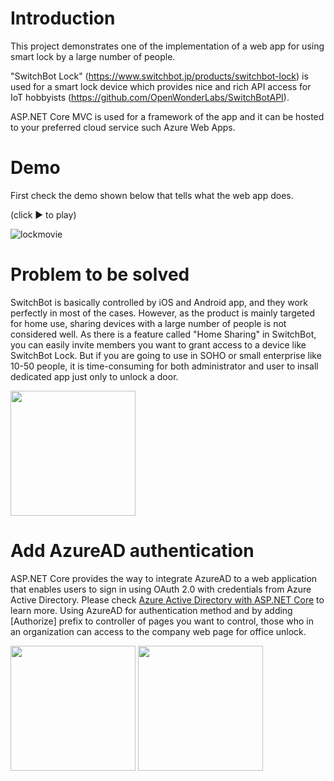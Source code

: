 # Introduction
This project demonstrates one of the implementation of a web app for using smart lock by a large number of people. 

"SwitchBot Lock" (https://www.switchbot.jp/products/switchbot-lock) is used for a smart lock device which provides nice and rich API access for IoT hobbyists (https://github.com/OpenWonderLabs/SwitchBotAPI).

ASP.NET Core MVC is used for a framework of the app and it can be hosted to your preferred cloud service such Azure Web Apps.

# Demo
First check the demo shown below that tells what the web app does.

(click ▶ to play)

![lockmovie](https://user-images.githubusercontent.com/24380329/235057520-2f8c1414-9777-4851-8228-19f7ef1f4cae.gif)

# Problem to be solved
SwitchBot is basically controlled by iOS and Android app, and they work perfectly in most of the cases. However, as the product is mainly targeted for home use, sharing devices with a large number of people is not considered well. As there is a feature called "Home Sharing" in SwitchBot, you can easily invite members you want to grant access to a device like SwitchBot Lock. But if you are going to use in SOHO or small enterprise like 10-50 people, it is time-consuming for both administrator and user to insall dedicated app just only to unlock a door.

<kbd><img src="https://user-images.githubusercontent.com/24380329/235060967-609ee05b-7862-40d1-bb44-12534f61e0fa.jpg" width="200"></kbd>

# Add AzureAD authentication
ASP.NET Core provides the way to integrate AzureAD to a web application that enables users to sign in using OAuth 2.0 with credentials from Azure Active Directory. Please check [Azure Active Directory with ASP.NET Core](https://learn.microsoft.com/ja-jp/aspnet/core/security/authentication/azure-active-directory/?view=aspnetcore-7.0) to learn more. Using AzureAD for authentication method and by adding [Authorize] prefix to controller of pages you want to control, those who in an organization can access to the company web page for office unlock. 

<kbd><img src="https://user-images.githubusercontent.com/24380329/235066801-02f558d6-34ae-43df-aff3-f5f426573cbb.png" width="200"></kbd>
<kbd><img src="https://user-images.githubusercontent.com/24380329/235062515-bec1b0a7-a062-4903-87aa-2cc4fb5c4315.png" width="200"></kbd>
